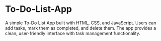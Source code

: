 # To-Do-List-App
 A simple To-Do List App built with HTML, CSS, and JavaScript. Users can add tasks, mark them as completed, and delete them. The app provides a clean, user-friendly interface with task management functionality.
